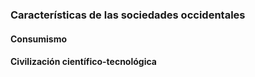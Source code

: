 

### Características de las sociedades occidentales

#### Consumismo
#### Civilización científico-tecnológica
